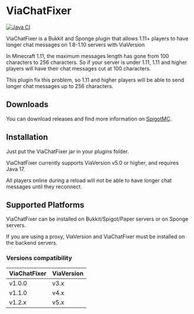 # ViaChatFixer

[![Java CI](https://github.com/MrMicky-FR/ViaChatFixer/actions/workflows/build.yml/badge.svg)](https://github.com/MrMicky-FR/ViaChatFixer/actions/workflows/build.yml)

ViaChatFixer is a Bukkit and Sponge plugin that allows 1.11+ players to have longer chat messages on 1.8-1.10 servers with ViaVersion

In Minecraft 1.11, the maximum messages length has gone from 100 characters to 256 characters. So if your server is under 1.11, 1.11 and higher
players will have their chat messages cut at 100 characters.

This plugin fix this problem, so 1.11 and higher players will be able to send longer chat messages up to 256 characters.

## Downloads

You can download releases and find more information on [SpigotMC](https://www.spigotmc.org/resources/viachatfixer.61955/).

## Installation

Just put the ViaChatFixer jar in your plugins folder.

ViaChatFixer currently supports ViaVersion v5.0 or higher, and requires Java 17.

All players online during a reload will not be able to have longer chat messages until they reconnect.

## Supported Platforms

ViaChatFixer can be installed on Bukkit/Spigot/Paper servers or on Sponge servers.

If you are using a proxy, ViaVersion and ViaChatFixer must be installed on the backend servers.

### Versions compatibility

| ViaChatFixer | ViaVersion | 
|--------------|------------|
| v1.0.0       | v3.x       |
| v1.1.0       | v4.x       |
| v1.2.x       | v5.x       |
